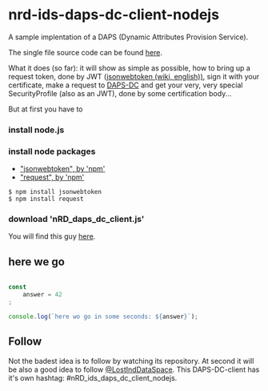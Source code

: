 # nrd-ids-daps-dc-client-nodejs

A sample implentation of a DAPS (Dynamic Attributes Provision Service).


The single file source code can be found [here](https://github.com/nicosResearchAndDevelopment/nrd-ids-daps-dc-client-nodejs/blob/master/src/nRD_daps_dc_client.js).

What it does (so far): it will show as simple as possible, how to bring up a request token, done by JWT ([jsonwebtoken (wiki, english))](https://en.wikipedia.org/wiki/JSON_Web_Token), sign it with your certificate, make a request to [DAPS-DC](https://github.com/nicosResearchAndDevelopment/nrd-ids-daps-dc) and get your very, very special SecurityProfile (also as an JWT), done by some certification body...

But at first you have to

### install node.js

### install node packages

- ["jsonwebtoken", by 'npm'](https://www.npmjs.com/package/jsonwebtoken)
- ["request", by 'npm'](https://www.npmjs.com/package/request)

```
$ npm install jsonwebtoken
$ npm install request
```


### download 'nRD_daps_dc_client.js'

You will find this guy [here](https://github.com/nicosResearchAndDevelopment/nrd-ids-daps-dc-client-nodejs/blob/master/src/nRD_daps_dc_client.js).


## here we go

```javascript

const
    answer = 42
;

console.log(`here wo go in some seconds: ${answer}`);

```

## Follow

Not the badest idea is to follow by watching its repository. At second it will be also a good idea to follow [@LostIndDataSpace](https://twitter.com/LostInDataSpace). This DAPS-DC-client has it's own hashtag: #nRD_ids_daps_dc_client_nodejs.

